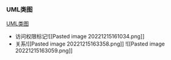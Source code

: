 ### UML类图
[UML类图](https://www.bilibili.com/video/BV1P741127u7/?spm_id_from=333.337.search-card.all.click&vd_source=8636d68797fa4651942df4dc09db7987)
* 访问权限标记![[Pasted image 20221215161034.png]]
* 关系![[Pasted image 20221215163358.png]]
	![[Pasted image 20221215163059.png]]